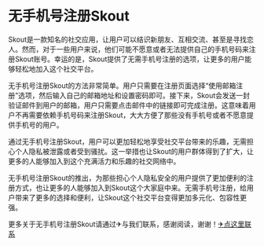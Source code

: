 # 无手机号注册Skout

Skout是一款知名的社交应用，让用户可以结识新朋友、互相交流、甚至是寻找恋人。然而，对于一些用户来说，他们可能不愿意或者无法提供自己的手机号码来注册Skout账号。幸运的是，Skout提供了无需手机号注册的选项，让更多的用户能够轻松地加入这个社交平台。

无手机号注册Skout的方法非常简单。用户只需要在注册页面选择“使用邮箱注册”选项，然后输入自己的邮箱地址和设置密码即可。接下来，Skout会发送一封验证邮件到用户的邮箱，用户只需要点击邮件中的链接即可完成注册。这意味着用户不再需要依赖手机号码来注册Skout，大大方便了那些没有手机号或者不愿意提供手机号的用户。

通过无手机号注册Skout，用户可以更加轻松地享受社交平台带来的乐趣，无需担心个人隐私被泄露或者受到骚扰。这一举措也让Skout的用户群体得到了扩大，让更多的人能够加入到这个充满活力和乐趣的社交网络中。

无手机号注册Skout的推出，为那些担心个人隐私安全的用户提供了更加便利的注册方式，也让更多的人能够加入到Skout这个大家庭中来。无需手机号注册，给用户带来了更多的选择和便利，让Skout这个社交平台变得更加多元化、包容性更强。

更多关于无手机号注册Skout请通过✈与我们联系，感谢阅读，谢谢！[✈点这里联系](https://gg.k02.cc)